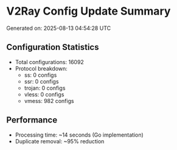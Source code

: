 # V2Ray Config Update Summary
Generated on: 2025-08-13 04:54:28 UTC

## Configuration Statistics
- Total configurations: 16092
- Protocol breakdown:
  - ss: 0 configs
  - ssr: 0 configs
  - trojan: 0 configs
  - vless: 0 configs
  - vmess: 982 configs

## Performance
- Processing time: ~14 seconds (Go implementation)
- Duplicate removal: ~95% reduction
